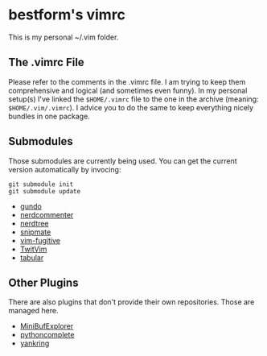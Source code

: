 bestform's vimrc
================

This is my personal ~/.vim folder.

The .vimrc File
---------------

Please refer to the comments in the .vimrc file. I am trying to keep them comprehensive and logical (and sometimes even funny).
In my personal setup(s) I've linked the `$HOME/.vimrc` file to the one in the archive (meaning: `$HOME/.vim/.vimrc`). I advice you to do the same to keep everything nicely bundles in one package.

Submodules
----------

Those submodules are currently being used. You can get the current version automatically by invocing:

    git submodule init
    git submodule update


* [gundo](http://guthub.com/sjl/gundo.vim)
* [nerdcommenter](http://guthub.com/scrooloose/nerdcommenter)
* [nerdtree](http://guthub.com/scrooloose/nerdtree)
* [snipmate](http://guthub.com/msanders/snipmate.vim)
* [vim-fugitive](http://guthub.com/tpope/vim-fugitive)
* [TwitVim](https://github.com/vim-scripts/TwitVim)
* [tabular](https://github.com/godlygeek/tabular)

Other Plugins
-------------

There are also plugins that don't provide their own repositories. Those are managed here.

* [MiniBufExplorer](http://www.vim.org/scripts/script.php?script_id=159)
* [pythoncomplete](http://www.vim.org/scripts/script.php?script_id=1542)
* [yankring](http://www.vim.org/scripts/script.php?script_id=1234)

